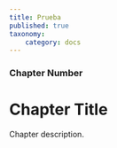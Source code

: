 ```yaml
---
title: Prueba
published: true
taxonomy:
    category: docs
---
```


### Chapter Number

# Chapter Title

Chapter description.